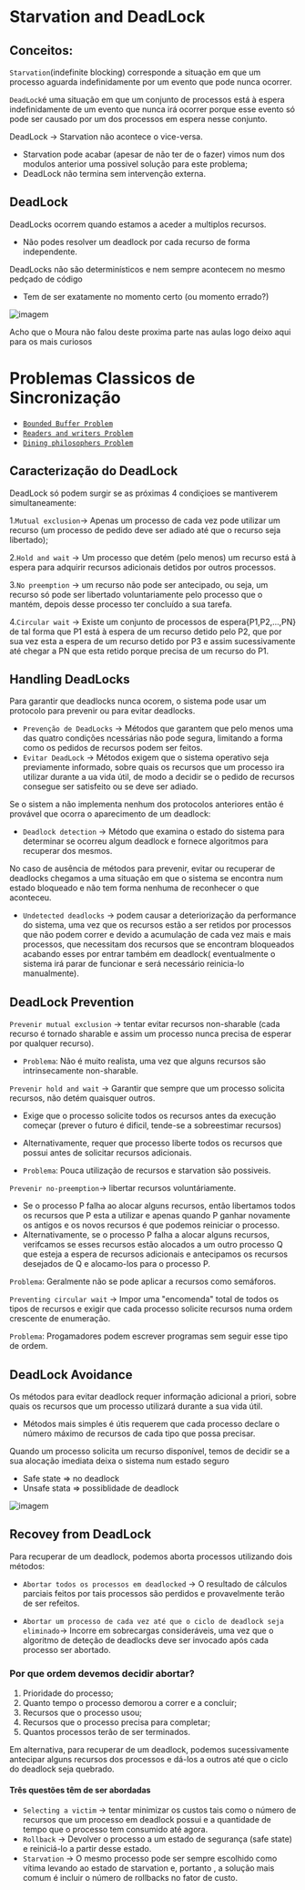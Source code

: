 # Starvation and DeadLock

## Conceitos:

`Starvation`(indefinite blocking) corresponde a situação em que um processo aguarda indefinidamente por um evento que pode nunca ocorrer.

`DeadLock`é uma situação em que um conjunto de processos está à espera indefinidamente de um evento que nunca irá ocorrer porque esse evento só pode ser causado por um dos processos em espera nesse conjunto.

DeadLock -> Starvation não acontece o vice-versa.
  - Starvation pode acabar (apesar de não ter de o fazer) vimos num dos modulos anterior uma possivel solução para este problema;
  - DeadLock não termina sem intervenção externa.


## DeadLock

DeadLocks ocorrem quando estamos a aceder a multiplos recursos.
  - Não podes resolver um deadlock por cada recurso de forma independente.

DeadLocks não são determinísticos e nem sempre acontecem no mesmo pedçado de código
  - Tem de ser exatamente no momento certo (ou momento errado?)
  
  ![imagem](https://user-images.githubusercontent.com/62023102/119237446-be47c480-bb34-11eb-922f-16ae37c2202a.png)

Acho que o Moura não falou deste proxima parte nas aulas logo deixo aqui para os mais curiosos

# Problemas Classicos de Sincronização 

 - [`Bounded Buffer Problem`](https://www.tutorialspoint.com/producer-consumer-problem-using-semaphores)
 - [`Readers and writers Problem`](https://www.tutorialspoint.com/readers-writers-problem)
 - [`Dining philosophers Problem`](https://www.tutorialspoint.com/dining-philosophers-problem-dpp)

## Caracterização do DeadLock

DeadLock só podem surgir se as próximas 4 condiçioes se mantiverem simultaneamente:

  1.`Mutual exclusion`-> Apenas um processo de cada vez pode utilizar um recurso (um processo de pedido deve ser adiado até que o recurso seja libertado);
  
  2.`Hold and wait` -> Um processo que detém (pelo menos) um recurso está à espera para adquirir recursos adicionais detidos por outros processos.
  
  3.`No preemption` -> um recurso não pode ser antecipado, ou seja, um recurso só pode ser libertado voluntariamente pelo processo que o mantém, depois desse processo ter concluído a sua tarefa.
  
  4.`Circular wait` -> Existe um conjunto de processos de espera{P1,P2,...,PN} de tal forma que P1 está à espera de um recurso detido pelo P2, que por sua vez esta a espera de um recurso detido por P3 e assim sucessivamente até chegar a PN que esta retido porque precisa de um recurso do P1.

## Handling DeadLocks

Para garantir que deadlocks nunca ocorem, o sistema pode usar um protocolo para prevenir ou para evitar deadlocks.

  - `Prevenção de DeadLocks` -> Métodos que garantem que pelo menos uma das quatro condições ncessárias não pode segura, limitando a forma como os pedidos de recursos podem ser feitos.
  - `Evitar DeadLock` -> Métodos exigem que o sistema operativo seja previamente informado, sobre quais os recursos que um processo ira utilizar durante a ua vida útil, de modo a decidir se o pedido de recursos consegue ser satisfeito ou se deve ser adiado.

Se o sistem a não implementa nenhum dos protocolos anteriores então é provável que ocorra o aparecimento de um deadlock:

  - `Deadlock detection` -> Método que examina o estado do sistema para determinar se ocorreu algum deadlock e fornece algoritmos para recuperar dos mesmos.

No caso de ausência de métodos para prevenir, evitar ou recuperar de deadlocks chegamos a uma situação em que o sistema se encontra num estado bloqueado e não tem forma nenhuma de reconhecer o que aconteceu.

- `Undetected deadlocks` -> podem causar a deteriorização da performance do sistema, uma vez que os recursos estão a ser retidos por processos que não podem correr e devido a acumulação de cada vez mais e mais processos, que necessitam dos recursos que se encontram bloqueados acabando esses por entrar também em deadlock( eventualmente o sistema irá parar de funcionar e será necessário reinicia-lo manualmente).

## DeadLock Prevention

`Prevenir mutual exclusion` -> tentar evitar recursos non-sharable (cada recurso é tornado sharable e assim um processo nunca precisa de esperar por qualquer recurso).

- `Problema`: Não é muito realista, uma vez que alguns recursos são intrinsecamente non-sharable.

`Prevenir hold and wait` -> Garantir que sempre que um processo solicita recursos, não detém quaisquer outros.

  - Exige que o processo solicite todos os recursos antes da execução começar (prever o futuro é dificil, tende-se a sobreestimar recursos)
  - Alternativamente, requer que processo liberte todos os recursos que possui antes de solicitar recursos adicionais.

 - `Problema`: Pouca utilização de recursos e starvation são possiveis.

`Prevenir no-preemption`-> libertar recursos voluntáriamente.

- Se o processo P falha ao alocar alguns recursos, então libertamos todos os recursos que P esta a utilizar e apenas quando P ganhar novamente os antigos e os novos recursos é que podemos reiniciar o processo.
- Alternativamente,  se o processo P falha a alocar alguns recursos, verifcamos se esses recursos estão alocados a um outro processo Q que esteja a espera de recursos adicionais e antecipamos os recursos desejados de Q e alocamo-los para o processo P.

`Problema`: Geralmente não se pode aplicar a recursos como semáforos.

`Preventing circular wait` -> Impor uma "encomenda" total de todos os tipos de recursos e exigir que cada processo solicite recursos numa ordem crescente de enumeração.

`Problema`: Progamadores podem escrever programas sem seguir esse tipo de ordem.

## DeadLock Avoidance

Os métodos para evitar deadlock requer informação adicional a priori, sobre quais os recursos que um processo utilizará durante a sua vida útil.

  - Métodos mais simples é útis requerem que cada processo declare o número máximo de recursos de cada tipo que possa precisar.

Quando um processo solicita um recurso disponível, temos de decidir se a sua alocação imediata deixa o sistema num estado seguro

- Safe state => no deadlock
- Unsafe stata => possiblidade de deadlock

![imagem](https://user-images.githubusercontent.com/62023102/119239317-38317b00-bb40-11eb-988b-42e9c9a10a4b.png)


## Recovey from DeadLock

Para recuperar de um deadlock, podemos aborta processos utilizando dois métodos:

- `Abortar todos os processos em deadlocked` -> O resultado de cálculos parciais feitos por tais processos são perdidos e provavelmente terão de ser refeitos.

- `Abortar um processo de cada vez até que o ciclo de deadlock seja eliminado`-> Incorre em sobrecargas consideráveis, uma vez que o algoritmo de deteção de deadlocks deve ser invocado após cada processo ser abortado.

### Por que ordem devemos decidir abortar?

 1. Prioridade do processo;
 2. Quanto tempo o processo demorou a correr e a concluir;
 3. Recursos que o processo usou;
 4. Recursos que o processo precisa para completar;
 5. Quantos processos terão de ser terminados.
 
 Em alternativa, para recuperar de um deadlock, podemos sucessivamente antecipar alguns recursos dos processos e dá-los a outros até que o ciclo do deadlock seja quebrado.
 
#### Três questões têm de ser abordadas

- `Selecting a victim` -> tentar minimizar os custos tais como o número de recursos que um processo em deadlock possui e a quantidade de tempo que o processo tem consumido até agora.
- `Rollback` -> Devolver o processo a um estado de segurança (safe state) e reiniciá-lo a partir desse estado. 
- `Starvation` -> O mesmo processo pode ser sempre escolhido como vítima levando ao estado de starvation e, portanto , a solução mais comum é incluir o número de rollbacks no fator de custo.
 

